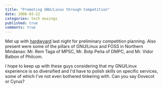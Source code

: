 ```yaml
---
title: "Promoting GNU/Linux through Competition"
date: 2006-03-22
categories: tech musings
published: true
comments: true
---
```


Met up with [hardwyard](http://baudizm.blogsome.com) last night for preliminary competition planning. Also present were some of the pillars of GNU/Linux and FOSS in Northern Mindanao: Mr. Rem Taga of MPSC, Mr. Botp Peña of DMPC, and Mr. Vidor Balbon of Philcom.

I hope to keep up with these guys considering that my GNU/Linux experience is so diversified and I'd have to polish skills on specific services, some of which I've not even bothered tinkering with. Can you say Dovecot or Cyrus?
